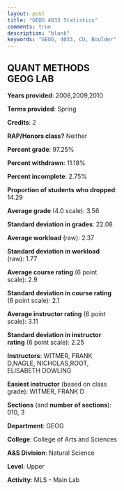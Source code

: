 ```yaml
---
layout: post
title: "GEOG 4033 Statistics"
comments: true
description: "blank"
keywords: "GEOG, 4033, CU, Boulder"
--- 
```

<head>
<script src="https://ajax.googleapis.com/ajax/libs/jquery/2.1.3/jquery.min.js"></script>
<script src="https://dl.dropboxusercontent.com/s/pc42nxpaw1ea4o9/highcharts.js?dl=0"></script>
<!-- <script src="../assets/js/highcharts.js"></script> -->
<style type="text/css">@font-face {
	font-family: "Bebas Neue";
	src: url(https://www.filehosting.org/file/details/544349/BebasNeue%20Regular.otf) format("opentype");
	}
	h1.Bebas { 
		font-family: "Bebas Neue", Verdana, Tahoma;
	}
</style>
</head>
<body>
	<div id="container" style="float: right; width: 45%; height: 88%; margin-left: 2.5%; margin-right: 2.5%;"></div>
	<script language="JavaScript">
		$(document).ready(function() {
		var chart = {type: 'column'};
		var title = {text: 'Grade Distribution'};
		var xAxis = {categories: ['A','B','C','D','F'],crosshair: true};
		var yAxis = {min: 0,title: {text: 'Percentage'}};
		var tooltip = {headerFormat: '<center><b><span style="font-size:20px">{point.key}</span></b></center>',
		               pointFormat: '<td style="padding:0"><b>{point.y:.1f}%</b></td>',
		               footerFormat: '</table>',shared: true,useHTML: true};
		var plotOptions = {column: {pointPadding: 0.0,borderWidth: 0}};  
		var credits = {enabled: false};var series= [{name: 'Percent',data: [71.43,22.86,2.86,0.0,2.86,]}];
		var json = {};
		json.chart = chart;
		json.title = title;
		json.tooltip = tooltip;
		json.xAxis = xAxis;
		json.yAxis = yAxis;  
		json.series = series;
		json.plotOptions = plotOptions;  
		json.credits = credits;
		$('#container').highcharts(json);
	});
	</script>
</body>
			   
## QUANT METHODS GEOG LAB

**Years provided**: 2008,2009,2010

**Terms provided**: Spring

**Credits**: 2

**RAP/Honors class?** Neither

**Percent grade**: 97.25%

**Percent withdrawn**: 11.18%

**Percent incomplete**: 2.75%

**Proportion of students who dropped**: 14.29

**Average grade** (4.0 scale): 3.56

**Standard deviation in grades**: 22.08

**Average workload** (raw): 2.37

**Standard deviation in workload** (raw): 1.77

**Average course rating** (6 point scale): 2.9

**Standard deviation in course rating** (6 point scale): 2.1

**Average instructor rating** (6 point scale): 3.11

**Standard deviation in instructor rating** (6 point scale): 2.25

**Instructors**: WITMER, FRANK D,NAGLE, NICHOLAS,ROOT, ELISABETH DOWLING

**Easiest instructor** (based on class grade): WITMER, FRANK D

**Sections** (and **number of sections**): 010, 3

**Department**: GEOG

**College**: College of Arts and Sciences

**A&S Division**: Natural Science

**Level**: Upper

**Activity**: MLS - Main Lab
